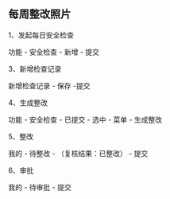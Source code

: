 ## 每周整改照片

1、发起每日安全检查

功能 - 安全检查 -  新增 - 提交

3、新增检查记录

新增检查记录 - 保存 -提交

4、生成整改

功能 - 安全检查 - 已提交 - 选中 - 菜单 - 生成整改

5、整改

我的 - 待整改 - （复核结果：已整改） -  提交

6、审批

我的 - 待审批 - 提交
